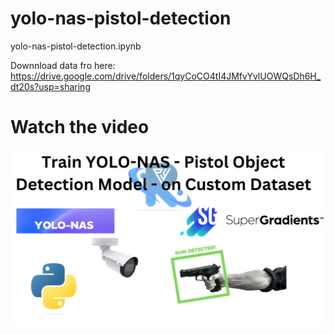 # yolo-nas-pistol-detection
yolo-nas-pistol-detection.ipynb

Downnload data fro here: https://drive.google.com/drive/folders/1qyCoCO4tI4JMfvYvlUOWQsDh6H_dt20s?usp=sharing


# Watch the video

[![Watch the video](https://github.com/noorkhokhar99/yolo-nas-pistol-detection/blob/main/Add%20a%20heading.png)]([https://youtu.be/mil6FF4XiOw)

